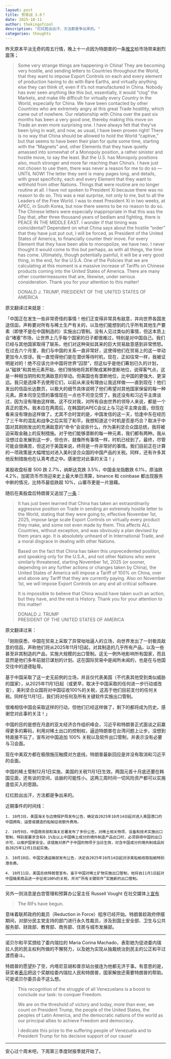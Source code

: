 ```yaml
---
layout: post
title: 贸易战 3.0？
date: 2025-10-11
author: thekingofcool
description: "红红脸出出汗，方法都是争出来的。"
categories: thoughts
---
```


昨天原本平淡无奇的周五行情，晚上十一点因为特朗普的一条[推文](https://truthsocial.com/@realDonaldTrump/posts/115350455734003647)给市场带来剧烈震荡；

> Some very strange things are happening in China! They are becoming very hostile, and sending letters to Countries throughout the World, that they want to impose Export Controls on each and every element of production having to do with Rare Earths, and virtually anything else they can think of, even if it’s not manufactured in China. Nobody has ever seen anything like this but, essentially, it would “clog” the Markets, and make life difficult for virtually every Country in the World, especially for China. We have been contacted by other Countries who are extremely angry at this great Trade hostility, which came out of nowhere. Our relationship with China over the past six months has been a very good one, thereby making this move on Trade an even more surprising one. I have always felt that they’ve been lying in wait, and now, as usual, I have been proven right! There is no way that China should be allowed to hold the World “captive,” but that seems to have been their plan for quite some time, starting with the “Magnets” and, other Elements that they have quietly amassed into somewhat of a Monopoly position, a rather sinister and hostile move, to say the least. But the U.S. has Monopoly positions also, much stronger and more far reaching than China’s. I have just not chosen to use them, there was never a reason for me to do so — UNTIL NOW! The letter they sent is many pages long, and details, with great specificity, each and every Element that they want to withhold from other Nations. Things that were routine are no longer routine at all. I have not spoken to President Xi because there was no reason to do so. This was a real surprise, not only to me, but to all the Leaders of the Free World. I was to meet President Xi in two weeks, at APEC, in South Korea, but now there seems to be no reason to do so. The Chinese letters were especially inappropriate in that this was the Day that, after three thousand years of bedlam and fighting, there is PEACE IN THE MIDDLE EAST. I wonder if that timing was coincidental? Dependent on what China says about the hostile “order” that they have just put out, I will be forced, as President of the United States of America, to financially counter their move. For every Element that they have been able to monopolize, we have two. I never thought it would come to this but perhaps, as with all things, the time has come. Ultimately, though potentially painful, it will be a very good thing, in the end, for the U.S.A. One of the Policies that we are calculating at this moment is a massive increase of Tariffs on Chinese products coming into the United States of America. There are many other countermeasures that are, likewise, under serious consideration. Thank you for your attention to this matter!  
> 
> DONALD J. TRUMP, PRESIDENT OF THE UNITED STATES OF AMERICA

原文翻译过来就是：

「中国正在发生一些非常奇怪的事情！他们正变得非常具有敌意，并向世界各国发送信函，声称要对所有与稀土生产有关的，以及他们能想到的几乎所有其他生产要素（即使不是在中国制造的）实施出口管制。没有人见过类似的事情，但这本质上会“堵塞”市场，让世界上几乎每个国家的日子都很难过，特别是对中国自己。我们已经与其他国家取得了联系，他们对这种突如其来的巨大贸易敌意感到非常愤怒。在过去六个月里，我们与中国的关系一直非常好，这使得他们在贸易上的这一举动更加令人惊讶。我一直觉得他们是在潜伏等待时机，现在，正如往常一样，我被证明是对的！绝不应该允许中国将世界“囚禁”，但这似乎是他们筹划已久的计划，从“磁铁”和其他元素开始，他们悄悄地将其积聚成某种垄断地位，说得客气点，这是一种相当阴险和充满敌意的举动。但美国也有垄断地位，比中国的更强大、更深远。我只是选择不去使用它们，以前从来没有理由让我这样做——直到现在！他们发出的信函长达数页，以极大的细节具体说明了他们希望对其他国家保留的每一种元素。原本司空见惯的事情现在一点也不司空见惯了。我还没有和习近平主席谈过，因为没有理由这样做。这不仅对我，对所有自由世界的领导人来说，都是一个真正的意外。我本应在两周后，在韩国的APEC会议上与习近平主席会面，但现在看来没有理由这样做了。尤其不合时宜的是，中国发信的这一天，恰逢中东在经历了三千年的混乱和战争之后实现了和平。我想知道这个时机是否是巧合？取决于中国对其刚刚发出的充满敌意的“命令”会说些什么，作为美利坚合众国总统，我将被迫采取金融上的反制措施。对于他们能够垄断的每一种元素，我们都有两种。我从没想过会发展到这一步，但也许，就像所有事情一样，时机已经到了。最终，尽管可能会很痛苦，但这对于美国来说，终将是一件非常好的事情。我们目前正在计算的一项政策是大幅增加对进入美利坚合众国的中国产品的关税。同样，还有许多其他反制措施也在认真考虑之中。感谢您对此事的关注！」

美股收盘标普 500 跌 2.7%，纳斯达克跌 3.5%，中国金龙指数跌 6.1%，原油跌 4.2%，加密货币市场迎来史上最大单日清算，binance 和 coinbase 都出现服务中断的情况，比特币最低跌超 10%，山寨币更是一片狼藉。

随后在美股盘后特朗普又追加了[一条](https://truthsocial.com/@realDonaldTrump/posts/115351840469973590)：

> It has just been learned that China has taken an extraordinarily aggressive position on Trade in sending an extremely hostile letter to the World, stating that they were going to, effective November 1st, 2025, impose large scale Export Controls on virtually every product they make, and some not even made by them. This affects ALL Countries, without exception, and was obviously a plan devised by them years ago. It is absolutely unheard of in International Trade, and a moral disgrace in dealing with other Nations.
> 
> Based on the fact that China has taken this unprecedented position, and speaking only for the U.S.A., and not other Nations who were similarly threatened, starting November 1st, 2025 (or sooner, depending on any further actions or changes taken by China), the United States of America will impose a Tariff of 100% on China, over and above any Tariff that they are currently paying. Also on November 1st, we will impose Export Controls on any and all critical software.
> 
> It is impossible to believe that China would have taken such an action, but they have, and the rest is History. Thank you for your attention to this matter!
> 
> DONALD J. TRUMP  
> PRESIDENT OF THE UNITED STATES OF AMERICA

原文翻译过来：

「刚刚获悉，中国在贸易上采取了异常咄咄逼人的立场，向世界发出了一封极具敌意的信函，声称他们将从2025年11月1日起，对其制造的几乎所有产品，以及一些甚至非其制造的产品，实施大规模的出口管制。这无一例外地影响所有国家，而且显然是他们多年前就已谋划的计划。这在国际贸易中是闻所未闻的，也是在与他国交往中的道德耻辱。

基于中国采取了这一史无前例的立场，并且仅代表美国（不代表其他受到类似威胁的国家），从2025年11月1日起（或更早，取决于中国采取的任何进一步行动或改变），美利坚合众国将对中国征收100%的关税，这高于他们目前支付的任何关税。同样在11月1日，我们将对任何及所有关键软件实施出口管制。

很难相信中国会采取这样的行动，但他们已经这样做了，剩下的都将成为历史。感谢您对此事的关注！」

中国的目的是想在月底的亚太经济合作组织峰会，习近平和特朗普正式面谈之前赢得更多的筹码，利用对稀土出口的控制权，逼迫特朗普在台湾问题上让步。没想到特直接不玩了，宣布对中国追加 100% 关税以及软件出口管制，并表示没有必要与习会面。

现在中美双方都在极限施压触摸对方底线，特朗普最新回应是并没有取消和习近平的会面。

中国的稀土管制12月1日实施，美国的关税11月1日生效。两国元首十月底还要在韩国见面，还有谈的空间，谈崩的可能性小。这两三周时间一切风险资产都可以实施逢低买入的思路。

红红脸出出汗，方法都是争出来的。

近期事件的时间线：

```
1. 10月3日，美国海关与边境保护局发布公告，确定自2025年10月14日起对进入美国港口的中国拥有、运营或建造的船舶征收额外费用。

2. 10月9日，中国商务部和海关总署发布了多份公告，对稀土相关物项、设备和技术实施出口管制，特别是要求含有0.1%及以上中国稀土成分的境外制造产品出口时，必须获得中国的出口许可，以维护国家安全。该措施对原产于中国的物项于当日生效，对含中国成分的境外制成品则自2025年12月1日起实施。

3. 10月10日，中国交通运输部发布公告，决定自2025年10月14日起对涉美船舶收取船舶特别港务费。

4. 10月11日，美国总统特朗普宣布，鉴于中国对稀土矿物实施出口管制，他将自11月1日起对中国输美商品进一步征收100%的关税，并对“所有关键软件”实施新的出口管制。
```

---

另外一则消息是白宫管理和预算办公室主任 Russell Vought 在社交媒体上[宣布](https://x.com/russvought/status/1976686105199268177)

> The RIFs have begun. 

意味着联邦政府的裁员（Reduction in Force）程序已经开始。特朗普趁政府停摆期间，对部分民主党支持的部门进行永久性裁员，涉及到国土安全部、卫生与公共服务部、财政部、教育部、商务部、住房与城市发展部。

---

诺贝尔和平奖颁给了委内瑞拉的 Maria Corina Machado，表彰她为促进委内瑞拉人民的民主权利所做的不懈努力，以及她为实现从独裁统治到民主的公正和平过渡而奋斗。

特朗普的愿望扑了空，内塔尼亚胡和普京站台接连为他都无济于事。有意思的是，获奖者[表示](https://x.com/MariaCorinaYA/status/1976642376119549990)把这个奖献给委内瑞拉人民和特朗普，国家解放还需要特朗普的帮助。可是诺贝尔委员会不这么想。

> This recognition of the struggle of all Venezuelans is a boost to conclude our task: to conquer Freedom. 
> 
> We are on the threshold of victory and today, more than ever, we count on President Trump, the people of the United States, the peoples of Latin America, and the democratic nations of the world as our principal allies to achieve Freedom and democracy. 
> 
> I dedicate this prize to the suffering people of Venezuela and to President Trump for his decisive support of our cause!

---

安心过个周末吧，下周第三季度财报季就开始了。